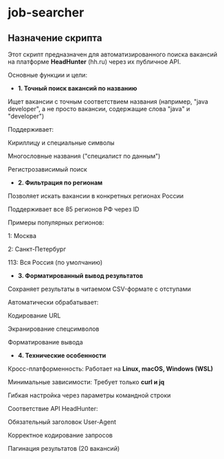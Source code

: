 # job-searcher
## Назначение скрипта
Этот скрипт предназначен для автоматизированного поиска вакансий на платформе **HeadHunter** (hh.ru) через их публичное API. 

Основные функции и цели:

- **1. Точный поиск вакансий по названию**
  
Ищет вакансии с точным соответствием названия (например, "java developer", а не просто вакансии, содержащие слова "java" и "developer")

Поддерживает:

Кириллицу и специальные символы

Многословные названия ("специалист по данным")

Регистрозависимый поиск

- **2. Фильтрация по регионам**
  
Позволяет искать вакансии в конкретных регионах России

Поддерживает все 85 регионов РФ через ID

Примеры популярных регионов:

1: Москва

2: Санкт-Петербург

113: Вся Россия (по умолчанию)

- **3. Форматированный вывод результатов**
  
Сохраняет результаты в читаемом CSV-формате с отступами

Автоматически обрабатывает:

Кодирование URL

Экранирование спецсимволов

Форматирование вывода

- **4. Технические особенности**
  
Кросс-платформенность: Работает на **Linux, macOS, Windows (WSL)**

Минимальные зависимости: Требует только **curl и jq**

Гибкая настройка через параметры командной строки

Соответствие API HeadHunter:

Обязательный заголовок User-Agent

Корректное кодирование запросов

Пагинация результатов (20 вакансий)
